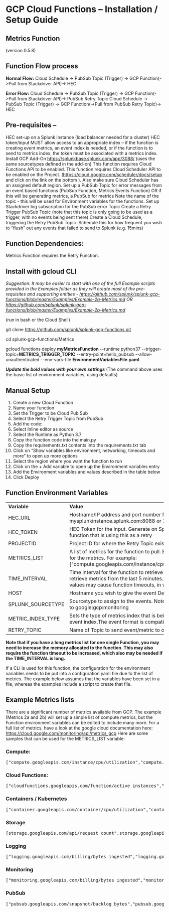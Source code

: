 # GCP Cloud Functions – Installation / Setup Guide

## Metrics Function 
(version 0.5.8)

## **Function Flow process**

**Normal Flow:**
Cloud Schedule -> PubSub Topic (Trigger) -> GCP Function(->Pull from Stackdriver API)-> HEC

**Error Flow:** 
Cloud Schedule -> PubSub Topic (Trigger) -> GCP Function(->Pull from Stackdriver API)-> PubSub Retry Topic
Cloud Schedule -> PubSub Topic (Trigger) -> GCP Function(->Pull from PubSub Retry Topic)-> HEC


## **Pre-requisites –**
HEC set-up on a Splunk instance (load balancer needed for a cluster)
HEC token/input MUST allow access to an appropriate index – if the function is creating event metrics, an event index is needed, or if the function is to send to metrics index, the token must be associated with a metrics index.
Install GCP Add-On https://splunkbase.splunk.com/app/3088/ (uses the same sourcetypes defined in the add-on)
This function requires Cloud Functions API to be enabled.
This function requires Cloud Scheduler API to be enabled on the Project. (https://cloud.google.com/scheduler/docs/setup and click on the link on the bottom <ENABLE THE CLOUD SCHEDULER API>). Also make sure Cloud Scheduler has an assigned default region.
Set up a PubSub Topic for error messages from an event based functions (PubSub Function, Metrics Events Function) OR if this will be generating metrics, a PubSub for metrics Note the name of the topic -  this will be used for Environment variables for the functions.
Set up Stackdriver log subscription for the PubSub error Topic
Create a Retry Trigger PubSub Topic (note that this topic is only going to be used as a trigger, with no events being sent there)
Create a Cloud Schedule, triggering the Retry PubSub Topic. Schedule this for how frequent you wish to “flush” out any events that failed to send to Splunk (e.g. 15mins)

## **Function Dependencies:**

Metrics Function requires the Retry Function.


## **Install with gcloud CLI**

*Suggestion: It may be easier to start with one of the full Example scripts provided in the Examples folder as they will create most of the pre-requisites and supporting entities - 
https://github.com/splunk/splunk-gcp-functions/blob/master/Examples/Example-2a-Metrics.md OR
https://github.com/splunk/splunk-gcp-functions/blob/master/Examples/Example-2b-Metrics.md*

(run in bash or the Cloud Shell)

git clone https://github.com/splunk/splunk-gcp-functions.git

cd splunk-gcp-functions/Metrics

gcloud functions deploy **myMetricsFunction** --runtime python37 --trigger-topic=**METRICS_TRIGGER_TOPIC** --entry-point=hello_pubsub --allow-unauthenticated --env-vars-file **EnvironmentVariablesFile.yaml**

***Update the bold values with your own settings***
(The command above uses the basic list of environment variables, using defaults)

## **Manual Setup**

1.	Create a new Cloud Function
2.	Name your function
3.	Set the Trigger to be Cloud Pub Sub 
4.	Select the Retry Trigger Topic from PubSub
5.	Add the code:
6.	Select Inline editor as source
7.	Select the Runtime as Python 3.7
8.	Copy the function code into the main.py
9.	Copy the requirements.txt contents into the requirements.txt tab
10.	Click on “Show variables like environment, networking, timeouts and more” to open up more options
11.	Select the region where you want the function to run
12.	Click on the + Add variable to open up the Environment variables entry
13.	Add the Environment variables and values described in the table below
14.	Click Deploy

## **Function Environment Variables**

<table><tr><td><strong>Variable</strong></td><td><strong>Value</strong></td></tr>
<tr><td>HEC_URL</td><td>Hostname/IP address and port number for URL for Splunk HEC (Load balancer required for cluster)
e.g. mysplunkinstance.splunk.com:8088 or 113.114.115.192:8088</td></tr>
<tr><td>HEC_TOKEN</td><td>HEC Token for the input. Generate on Splunk instance.
Ideally this should be the same as the token used for the function that is using this as a retry
</td></tr>
<tr><td>PROJECTID</td><td>Project ID for where the Retry Topic exists</td></tr>
<tr><td>METRICS_LIST</td><td>A list of metrics for the function to pull. Enclose the comma separated list with square brackets. Use full names for the metrics. For example:
["compute.googleapis.com/instance/cpu/utilization","compute.googleapis.com/instance/disk/read_ops_count"]
</td></tr>
<tr><td>TIME_INTERVAL</td><td>Time interval for the function to retrieve metrics for (in minutes). This is retrospective – i.e a setting of 5 will retrieve metrics from the last 5 minutes. Running 5, 10 or 15 minute intervals is a recommended setting; larger values may cause function timeouts, in which case you will need to adjust the function timeout setting</td></tr>
<tr><td>HOST</td><td>Hostname you wish to give the event
Defaults to GCPMetricsFunction
</td></tr>
<tr><td>SPLUNK_SOURCETYPE</td><td>Sourcetype to assign to the events. Note that this is only used if the metric is going into an event index.
Defaults to google:gcp:monitoring
</td></tr>
<tr><td>METRIC_INDEX_TYPE</td><td>Sets the type of metrics index that is being sent to. This should be METRICS for metrics index, or EVENT for event index.The event format is compatible with the GCP Add-On metrics.
Defaults to EVENT
</td></tr>
<tr><td>RETRY_TOPIC</td><td>Name of Topic to send event/metric to on any failure scenario for the function</td></tr>
</table>

<strong>Note that if you have a long metrics list for one single Function, you may need to increase the memory allocated to the function. This may also require the function timeout to be increased, which also may be needed if the TIME_INTERVAL is long. 
</strong>


If a CLI is used for this function, the configuration for the environment variables needs to be put into a configuration yaml file due to the list of metrics. The example below assumes that the variables have been set in a file, whereas the examples include a script to create that file.


## Example Metrics lists

There are a significant number of metrics available from GCP. The example (Metrics 2a and 2b) will set up a simple list of compute metrics, but the Function environment variables can be edited to include many more. For a full list of metrics, have a look at the google cloud documentation here: https://cloud.google.com/monitoring/api/metrics_gcp 
Here are some samples that can be used for the METRICS_LIST variable:

### Compute:

<pre>
["compute.googleapis.com/instance/cpu/utilization","compute.googleapis.com/instance/disk/read_ops_count","compute.googleapis.com/instance/disk/read_bytes_count","compute.googleapis.com/instance/disk/write_bytes_count","compute.googleapis.com/instance/disk/write_ops_count","compute.googleapis.com/instance/network/received_bytes_count","compute.googleapis.com/instance/network/received_packets_count","compute.googleapis.com/instance/network/sent_bytes_count","compute.googleapis.com/instance/network/sent_packets_count","compute.googleapis.com/instance/uptime","compute.googleapis.com/firewall/dropped_bytes_count","compute.googleapis.com/firewall/dropped_packets_count"]
</pre>

### Cloud Functions:

<pre>
["cloudfunctions.googleapis.com/function/active_instances","cloudfunctions.googleapis.com/function/execution_count","cloudfunctions.googleapis.com/function/execution_times","cloudfunctions.googleapis.com/function/network_egress","container.googleapis.com/container/cpu/utilization","container.googleapis.com/container/disk/bytes_used"]
</pre>

### Containers / Kubernetes

<pre>
["container.googleapis.com/container/cpu/utilization","container.googleapis.com/container/disk/bytes_used","container.googleapis.com/container/accelerator/duty_cycle","container.googleapis.com/container/accelerator/memory_total","container.googleapis.com/container/accelerator/memory_used","container.googleapis.com/container/accelerator/request","container.googleapis.com/container/cpu/reserved_cores","container.googleapis.com/container/cpu/usage_time","container.googleapis.com/container/disk/bytes_total","container.googleapis.com/container/disk/bytes_used","container.googleapis.com/container/disk/inodes_free","container.googleapis.com/container/disk/inodes_total","container.googleapis.com/container/memory/bytes_total","container.googleapis.com/container/memory/bytes_used","container.googleapis.com/container/uptime"]
</pre>

### Storage
<pre>
[storage.googleapis.com/api/request_count",storage.googleapis.com/network/received_bytes_count",storage.googleapis.com/network/sent_bytes_count",storage.googleapis.com/storage/object_count"]
</pre>

### Logging

<pre>
["logging.googleapis.com/billing/bytes_ingested","logging.googleapis.com/billing/monthly_bytes_ingested","logging.googleapis.com/byte_count","logging.googleapis.com/exports/byte_count","logging.googleapis.com/exports/error_count","logging.googleapis.com/exports/log_entry_count","logging.googleapis.com/log_entry_count","logging.googleapis.com/logs_based_metrics_error_count","logging.googleapis.com/metric_throttled","logging.googleapis.com/time_series_count"]
</pre>

### Monitoring

<pre>
["monitoring.googleapis.com/billing/bytes_ingested","monitoring.googleapis.com/stats/num_time_series","monitoring.googleapis.com/uptime_check/content_mismatch","monitoring.googleapis.com/uptime_check/error_code","monitoring.googleapis.com/uptime_check/http_status","monitoring.googleapis.com/uptime_check/request_latency"]
</pre>

### PubSub

<pre>
["pubsub.googleapis.com/snapshot/backlog_bytes","pubsub.googleapis.com/snapshot/backlog_bytes_by_region","pubsub.googleapis.com/snapshot/config_updates_count","pubsub.googleapis.com/snapshot/num_messages","pubsub.googleapis.com/snapshot/num_messages_by_region","pubsub.googleapis.com/snapshot/oldest_message_age","pubsub.googleapis.com/snapshot/oldest_message_age_by_region","pubsub.googleapis.com/subscription/ack_message_count","pubsub.googleapis.com/subscription/backlog_bytes","pubsub.googleapis.com/subscription/byte_cost","pubsub.googleapis.com/subscription/config_updates_count","pubsub.googleapis.com/subscription/mod_ack_deadline_message_count","pubsub.googleapis.com/subscription/mod_ack_deadline_message_operation_count","pubsub.googleapis.com/subscription/mod_ack_deadline_request_count","pubsub.googleapis.com/subscription/num_outstanding_messages","pubsub.googleapis.com/subscription/num_undelivered_messages","pubsub.googleapis.com/subscription/oldest_unacked_message_age_by_region","pubsub.googleapis.com/subscription/pull_ack_message_operation_count","pubsub.googleapis.com/subscription/pull_ack_request_count","pubsub.googleapis.com/subscription/pull_message_operation_count","pubsub.googleapis.com/subscription/pull_message_operation_count","pubsub.googleapis.com/subscription/push_request_count","pubsub.googleapis.com/subscription/push_request_latencies","pubsub.googleapis.com/subscription/sent_message_count","pubsub.googleapis.com/topic/message_sizes","pubsub.googleapis.com/topic/num_unacked_messages_by_region","pubsub.googleapis.com/topic/oldest_unacked_message_age_by_region"]
</pre>



